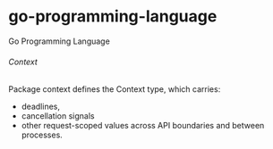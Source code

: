 # go-programming-language
Go Programming Language

###### Context
Package context defines the Context type, which carries:
* deadlines, 
* cancellation signals
* other request-scoped values across API boundaries and between processes.







